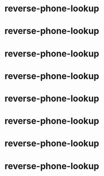 # reverse-phone-lookup
# reverse-phone-lookup
# reverse-phone-lookup
# reverse-phone-lookup
# reverse-phone-lookup
# reverse-phone-lookup
# reverse-phone-lookup
# reverse-phone-lookup

